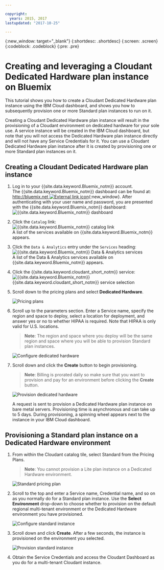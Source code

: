 ```yaml
---

copyright:
  years: 2015, 2017
lastupdated: "2017-10-25"

---
```


{:new_window: target="_blank"}
{:shortdesc: .shortdesc}
{:screen: .screen}
{:codeblock: .codeblock}
{:pre: .pre}

<!-- Acrolinx: 2017-02-23 -->

# Creating and leveraging a Cloudant Dedicated Hardware plan instance on Bluemix

This tutorial shows you how to create a Cloudant Dedicated Hardware plan instance 
using the IBM Cloud dashboard, and shows you how to subsequently provision one or 
more Standard plan instances to run on it. 

Creating a Cloudant Dedicated Hardware plan instance will result in the provisioning 
of a Cloudant environment on dedicated hardware for your sole use. A service 
instance will be created in the IBM Cloud dashboard, but note that you will 
not access the Dedicated Hardware plan instance directly and will not have 
any Service Credentials for it. You can use a Cloudant Dedicated Hardware 
plan instance after it is created by provisioning one or more Standard plan 
instances on it.

## Creating a Cloudant Dedicated Hardware plan instance

1.  Log in to your {{site.data.keyword.Bluemix_notm}} account.<br/>
    The {{site.data.keyword.Bluemix_notm}} dashboard can be found at:
    [http://bluemix.net ![External link icon](../images/launch-glyph.svg "External link icon")](http://bluemix.net){:new_window}.
    After authenticating with your user name and password,
    you are presented with the {{site.data.keyword.Bluemix_notm}} dashboard:<br/>
    ![{{site.data.keyword.Bluemix_notm}} dashboard](images/img0001.png)

2.  Click the `Catalog` link:<br/>
    ![{{site.data.keyword.Bluemix_notm}} catalog link](images/img0002.png)<br/>
    A list of the services available on {{site.data.keyword.Bluemix_notm}} appears.

3.  Click the `Data & Analytics` entry under the `Services` heading:<br/>
    ![{{site.data.keyword.Bluemix_notm}} Data & Analytics services](images/img0003.png)<br/>
    A list of the Data & Analytics services
    available on {{site.data.keyword.Bluemix_notm}} appears.

4.  Click the {{site.data.keyword.cloudant_short_notm}} service:<br>
    ![{{site.data.keyword.Bluemix_notm}} {{site.data.keyword.cloudant_short_notm}} service selection](images/img0004.png)

5.  Scroll down to the pricing plans and select **Dedicated Hardware**.

    ![Pricing plans](../tutorials/images/pricing_plan.png)

6. Scroll up to the parameters section.
    Enter a Service name, specify the region and space to deploy, select a location for deployment, and answer yes or no to whether 
    HIPAA is required. Note that HIPAA is only valid for U.S. locations. 
    > **Note**: The region and space where you deploy will be the 
    same region and space where you will be able to provision Standard plan instances. 

    ![Configure dedicated hardware](../tutorials/images/select_deployment_location.png)

7.  Scroll down and click the **Create** button to begin provisioning. 
    > **Note**: Billing is prorated daily so make sure that you want to provision and 
    pay for an environment before clicking the **Create** button.

    ![Provision dedicated hardware](../tutorials/images/create_button_provision.png)

    A request is sent to provision a Dedicated Hardware plan instance on bare 
    metal servers. Provisioning time is asynchronous and can take up to 5 days. 
    During provisioning, a spinning wheel appears next to the instance in 
    your IBM Cloud dashboard. 

## Provisioning a Standard plan instance on a Dedicated Hardware environment

1.  From within the Cloudant catalog tile, select Standard from the Pricing Plans. 
    > **Note**: You cannot provision a Lite plan instance on a Dedicated Hardware environment.

    ![Standard pricing plan](../tutorials/images/standard_pricing_plan.png)
    
2.  Scroll to the top and enter a Service name, Credential name, and so on as you normally 
    do for a Standard plan instance. Use the **Select Environment** drop-down to choose 
    whether to provision on the default regional multi-tenant environment or the Dedicated 
    Hardware environment you have provisioned. 

    ![Configure standard instance](../tutorials/images/select_environment.png)
    
3.  Scroll down and click **Create**. After a few seconds, the instance is provisioned 
    on the environment you selected.

    ![Provision standard instance](../tutorials/images/create_button_provision_standard.png)
    
4.  Obtain the Service Credentials and access the Cloudant Dashboard as you do for a 
    multi-tenant Cloudant instance.